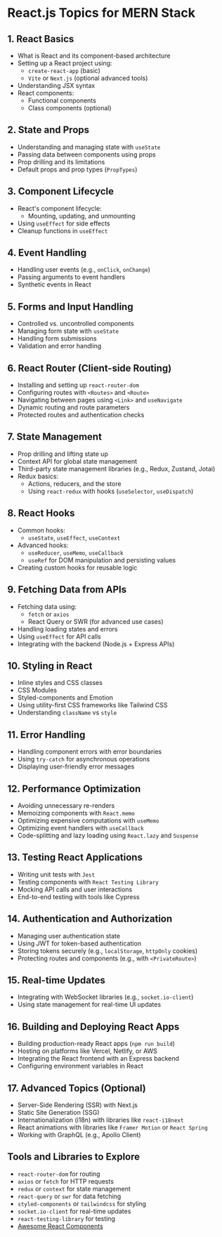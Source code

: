 # React.js Topics for MERN Stack

## 1. React Basics
- What is React and its component-based architecture
- Setting up a React project using:
  - `create-react-app` (basic)
  - `Vite` or `Next.js` (optional advanced tools)
- Understanding JSX syntax
- React components:
  - Functional components
  - Class components (optional)

## 2. State and Props
- Understanding and managing state with `useState`
- Passing data between components using props
- Prop drilling and its limitations
- Default props and prop types (`PropTypes`)

## 3. Component Lifecycle
- React's component lifecycle:
  - Mounting, updating, and unmounting
- Using `useEffect` for side effects
- Cleanup functions in `useEffect`

## 4. Event Handling
- Handling user events (e.g., `onClick`, `onChange`)
- Passing arguments to event handlers
- Synthetic events in React

## 5. Forms and Input Handling
- Controlled vs. uncontrolled components
- Managing form state with `useState`
- Handling form submissions
- Validation and error handling

## 6. React Router (Client-side Routing)
- Installing and setting up `react-router-dom`
- Configuring routes with `<Routes>` and `<Route>`
- Navigating between pages using `<Link>` and `useNavigate`
- Dynamic routing and route parameters
- Protected routes and authentication checks

## 7. State Management
- Prop drilling and lifting state up
- Context API for global state management
- Third-party state management libraries (e.g., Redux, Zustand, Jotai)
- Redux basics:
  - Actions, reducers, and the store
  - Using `react-redux` with hooks (`useSelector`, `useDispatch`)

## 8. React Hooks
- Common hooks:
  - `useState`, `useEffect`, `useContext`
- Advanced hooks:
  - `useReducer`, `useMemo`, `useCallback`
  - `useRef` for DOM manipulation and persisting values
- Creating custom hooks for reusable logic

## 9. Fetching Data from APIs
- Fetching data using:
  - `fetch` or `axios`
  - React Query or SWR (for advanced use cases)
- Handling loading states and errors
- Using `useEffect` for API calls
- Integrating with the backend (Node.js + Express APIs)

## 10. Styling in React
- Inline styles and CSS classes
- CSS Modules
- Styled-components and Emotion
- Using utility-first CSS frameworks like Tailwind CSS
- Understanding `className` vs `style`

## 11. Error Handling
- Handling component errors with error boundaries
- Using `try-catch` for asynchronous operations
- Displaying user-friendly error messages

## 12. Performance Optimization
- Avoiding unnecessary re-renders
- Memoizing components with `React.memo`
- Optimizing expensive computations with `useMemo`
- Optimizing event handlers with `useCallback`
- Code-splitting and lazy loading using `React.lazy` and `Suspense`

## 13. Testing React Applications
- Writing unit tests with `Jest`
- Testing components with `React Testing Library`
- Mocking API calls and user interactions
- End-to-end testing with tools like Cypress

## 14. Authentication and Authorization
- Managing user authentication state
- Using JWT for token-based authentication
- Storing tokens securely (e.g., `localStorage`, `httpOnly` cookies)
- Protecting routes and components (e.g., with `<PrivateRoute>`)

## 15. Real-time Updates
- Integrating with WebSocket libraries (e.g., `socket.io-client`)
- Using state management for real-time UI updates

## 16. Building and Deploying React Apps
- Building production-ready React apps (`npm run build`)
- Hosting on platforms like Vercel, Netlify, or AWS
- Integrating the React frontend with an Express backend
- Configuring environment variables in React

## 17. Advanced Topics (Optional)
- Server-Side Rendering (SSR) with Next.js
- Static Site Generation (SSG)
- Internationalization (i18n) with libraries like `react-i18next`
- React animations with libraries like `Framer Motion` or `React Spring`
- Working with GraphQL (e.g., Apollo Client)

## Tools and Libraries to Explore
- `react-router-dom` for routing
- `axios` or `fetch` for HTTP requests
- `redux` or `context` for state management
- `react-query` or `swr` for data fetching
- `styled-components` or `tailwindcss` for styling
- `socket.io-client` for real-time updates
- `react-testing-library` for testing
- [Awesome React Components](https://github.com/brillout/awesome-react-components)
